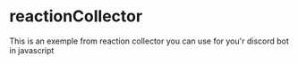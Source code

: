 # reactionCollector
This is an exemple from reaction collector you can use for you'r discord bot in javascript
